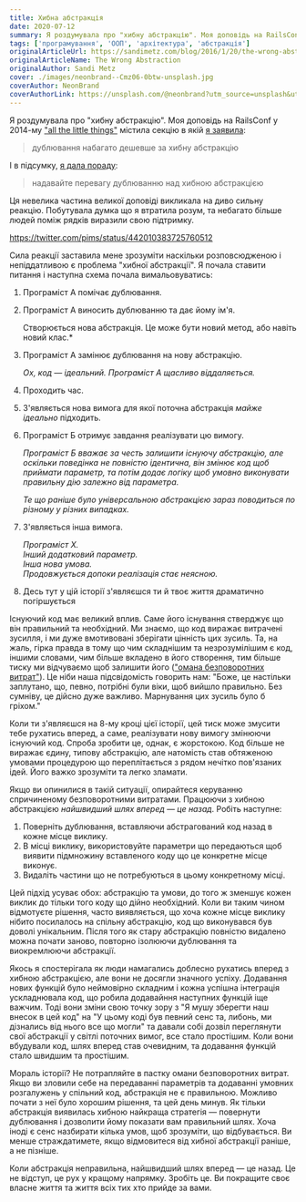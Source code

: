 ```yaml
---
title: Хибна абстракція
date: 2020-07-12
summary: Я роздумувала про "хибну абстракцію". Моя доповідь на RailsConf у 2014-му містила секцію в якій я заявила що дублювання набагато дешевше за невірну абстракцію
tags: ['програмування', 'ООП', 'архітектура', 'абстракція']
originalArticleUrl: https://sandimetz.com/blog/2016/1/20/the-wrong-abstraction
originalArticleName: The Wrong Abstraction
originalAuthor: Sandi Metz
cover: ./images/neonbrand--Cmz06-0btw-unsplash.jpg
coverAuthor: NeonBrand
coverAuthorLink: https://unsplash.com/@neonbrand?utm_source=unsplash&utm_medium=referral&utm_content=creditCopyText
---
```

Я роздумувала про "хибну абстракцію". Моя доповідь на RailsConf у 2014-му ["all the little things"](https://youtu.be/8bZh5LMaSmE) містила секцію в якій [я заявила](https://youtu.be/8bZh5LMaSmE?t=893):

> дублювання набагато дешевше за хибну абстракцію

І в підсумку, [я дала пораду](https://youtu.be/8bZh5LMaSmE?t=2142):

> надавайте перевагу дублюванню над хибною абстракцією

Ця невелика частина великої доповіді викликала на диво сильну реакцію. Побутувала думка що я втратила розум, та небагато більше людей поміж рядків виразили свою підтримку.

https://twitter.com/pims/status/442010383725760512

Сила реакції заставила мене зрозуміти наскільки розповсюдженою і непіддатливою є проблема "хибної абстракції".
Я почала ставити питання і наступна схема почала вимальовуватись:

1. Програміст A помічає дублювання.

2. Програміст A виносить дублюванню та дає йому ім'я.

   Створюється нова абстракція. Це може бути новий метод, або навіть новий клас.*

3. Програміст A замінює дублювання на нову абстракцію.

   *Ох, код — ідеальний. Програміст A щасливо віддаляється.*

4. Проходить час.

5. З'являється нова вимога для якої поточна абстракція *майже ідеально* підходить.

6. Програміст Б отримує завдання реалізувати цю вимогу.

   *Програміст Б вважає за честь залишити існуючу абстракцію, але оскільки поведінка не повністю ідентична, він змінює код щоб приймати параметр, та потім додає логіку щоб умовно виконувати правильну дію залежно від параметра.*

   *Те що раніше було універсальною абстракцією зараз поводиться по різному у різних випадках.*

7. З'являється інша вимога.

   *Програміст X.*  
   *Інший додатковий параметр.*  
   *Інша нова умова.*  
   *Продовжується допоки реалізація стає неясною.*

8. Десь тут у цій історії з'являєшся ти й твоє життя драматично погіршується

Існуючий код має великий вплив. Саме його існування стверджує що він правильний та необхідний. Ми знаємо, що код виражає витрачені зусилля, і ми дуже вмотивовані зберігати цінність цих зусиль. Та, на жаль, гірка правда в тому що чим складнішим та незрозумілішим є код, іншими словами, чим більше вкладено в його створення, тим більше тиску ми відчуваємо щоб залишити його (["омана безповоротних витрат"](https://en.wikipedia.org/wiki/Sunk_cost#Loss_aversion_and_the_sunk_cost_fallacy)). Це ніби наша підсвідомість говорить нам: "Боже, це настільки заплутано, що, певно, потрібні були віки, щоб вийшло правильно. Без сумніву, це дійсно дуже важливо. Марнування цих зусиль було б гріхом."

Коли ти з'являєшся на 8-му кроці цієї історії, цей тиск може змусити тебе рухатись вперед, а саме, реалізувати нову вимогу змінюючи існуючий код. Спроба зробити це, однак, є жорстокою. Код більше не виражає єдину, типову абстракцію, але натомість став обтяженою умовами процедурою що переплітається з рядом нечітко пов'язаних ідей. Його важко зрозуміти та легко зламати.

Якщо ви опинилися в такій ситуації, опирайтеся керуванню спричиненому безповоротними витратами. Працюючи з хибною абстракцією *найшвидший шлях вперед — це назад*. Робіть наступне:

1. Поверніть дублювання, вставляючи абстрагований код назад в кожне місце виклику.
1. В місці виклику, використовуйте параметри що передаються щоб виявити підмножину вставленого коду що це конкретне місце виконує.
1. Видаліть частини що не потребуються в цьому конкретному місці.

Цей підхід усуває обох: абстракцію та умови, до того ж зменшує кожен виклик до тільки того коду що дійно необхідний. Коли ви таким чином відмотуєте рішення, часто виявляється, що хоча кожне місце виклику нібито посилалось на спільну абстракцію, код що виконувався був доволі унікальним. Після того як стару абстракцію повністю видалено можна почати заново, повторно ізолюючи дублювання та виокремлюючи абстракції.

Якось я спостерігала як люди намагались доблесно рухатись вперед з хибною абстракцією, але вони не досягли значного успіху. Додавання нових функцій було неймовірно складним і кожна успішна інтеграція ускладнювала код, що робила додавайння наступних функцій іще важчим. Тоді вони зміни свою точку зору з "Я мушу зберегти наш внесок в цей код" на "У цьому коді був певний сенс та, либонь, ми дізнались від нього все що могли" та давали собі дозвіл переглянути свої абстракції у світлі поточних вимог, все стало простішим. Коли вони вбудували код, шлях вперед став очевидним, та додавання функцій стало швидшим та простішим. 


Мораль історії? Не потрапляйте в пастку омани безповоротних витрат. Якщо ви зловили себе на передаванні параметрів та додаванні умовних розгалужень у спільний код, абстракція не є правильною. Можливо почати з неї було хорошим рішення, та цей день минув. Як тільки абстракція виявилась хибною найкраща стратегія — повернути дублювання і дозволити йому показати вам правильний шлях. Хоча іноді є сенс назбирати кілька умов, щоб зрозуміти, що відбувається. Ви менше страждатимете, якщо відмовитеся від хибної абстракції раніше, а не пізніше.

Коли абстракція неправильна, найшвидший шлях вперед — це назад. Це не відступ, це рух у кращому напрямку. Зробіть це. Ви покращите своє власне життя та життя всіх тих хто прийде за вами.

